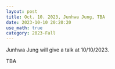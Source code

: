 ```yaml
---
layout: post
title: Oct. 10. 2023, Junhwa Jung, TBA
date: 2023-10-10 20:20:20 
use_math: true
category: 2023-Fall
---
```

 
Junhwa Jung will give a talk at 10/10/2023. 

<div>
TBA
</div>
